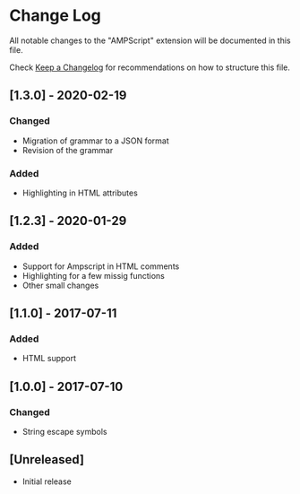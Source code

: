 # Change Log
All notable changes to the "AMPScript" extension will be documented in this file.

Check [Keep a Changelog](http://keepachangelog.com/) for recommendations on how to structure this file.

## [1.3.0] - 2020-02-19
### Changed
- Migration of grammar to a JSON format
- Revision of the grammar
### Added
- Highlighting in HTML attributes 

## [1.2.3] - 2020-01-29
### Added
- Support for Ampscript in HTML comments
- Highlighting for a few missig functions
- Other small changes

## [1.1.0] - 2017-07-11
### Added
- HTML support

## [1.0.0] - 2017-07-10
### Changed
- String escape symbols

## [Unreleased]
- Initial release